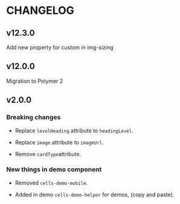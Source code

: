# CHANGELOG

## v12.3.0
Add new property for custom in img-sizing

## v12.0.0
Migration to Polymer 2

## v2.0.0

### Breaking changes

- Replace `levelHeading` attribute to `headingLevel`.

- Replace `image` attribute to `imageUrl`.

- Remove `cardType`attribute.

### New things in demo component

- Removed `cells-demo-mobile`.

- Added in demo `cells-demo-helper` for demos, (copy and paste).
